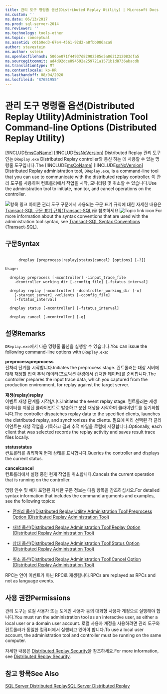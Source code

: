 ```yaml
---
title: 관리 도구 명령줄 옵션(Distributed Replay Utility) | Microsoft Docs
ms.custom: ''
ms.date: 06/13/2017
ms.prod: sql-server-2014
ms.reviewer: ''
ms.technology: tools-other
ms.topic: conceptual
ms.assetid: c01b0ed3-67e4-4561-92d2-a8fbb086aca8
author: stevestein
ms.author: sstein
ms.openlocfilehash: 506be071f44937d82902585e5a0621212083dfa5
ms.sourcegitcommit: ad4d92dce894592a259721a1571b1d8736abacdb
ms.translationtype: MT
ms.contentlocale: ko-KR
ms.lasthandoff: 08/04/2020
ms.locfileid: "87651955"
---
```

# <a name="administration-tool-command-line-options-distributed-replay-utility"></a><span data-ttu-id="ea71a-102">관리 도구 명령줄 옵션(Distributed Replay Utility)</span><span class="sxs-lookup"><span data-stu-id="ea71a-102">Administration Tool Command-line Options (Distributed Replay Utility)</span></span>
  <span data-ttu-id="ea71a-103">[!INCLUDE[msCoName](../../includes/msconame-md.md)] [!INCLUDE[ssNoVersion](../../includes/ssnoversion-md.md)] Distributed Replay 관리 도구인는 `DReplay.exe` Distributed Replay controller와 통신 하는 데 사용할 수 있는 명령줄 도구입니다.</span><span class="sxs-lookup"><span data-stu-id="ea71a-103">The [!INCLUDE[msCoName](../../includes/msconame-md.md)] [!INCLUDE[ssNoVersion](../../includes/ssnoversion-md.md)] Distributed Replay administration tool, `DReplay.exe`, is a command-line tool that you can use to communicate with the distributed replay controller.</span></span> <span data-ttu-id="ea71a-104">이 관리 도구를 사용하여 컨트롤러에서 작업을 시작, 모니터링 및 취소할 수 있습니다.</span><span class="sxs-lookup"><span data-stu-id="ea71a-104">Use the administration tool to initiate, monitor, and cancel operations on the controller.</span></span>  
  
 <span data-ttu-id="ea71a-105">![항목 링크 아이콘](../../database-engine/media/topic-link.gif "항목 링크 아이콘") 관리 도구 구문에서 사용되는 구문 표기 규칙에 대한 자세한 내용은 [Transact-SQL 구문 표기 규칙&#40;Transact-SQL&#41;](/sql/t-sql/language-elements/transact-sql-syntax-conventions-transact-sql)을 참조하세요.</span><span class="sxs-lookup"><span data-stu-id="ea71a-105">![Topic link icon](../../database-engine/media/topic-link.gif "Topic link icon") For more information about the syntax conventions that are used with the administration tool syntax, see [Transact-SQL Syntax Conventions &#40;Transact-SQL&#41;](/sql/t-sql/language-elements/transact-sql-syntax-conventions-transact-sql).</span></span>  
  
## <a name="syntax"></a><span data-ttu-id="ea71a-106">구문</span><span class="sxs-lookup"><span data-stu-id="ea71a-106">Syntax</span></span>  
  
```  
  
      dreplay {preprocess|replay|status|cancel} [options] [-?]}  
  
Usage:  
  
  dreplay preprocess [-mcontroller] -iinput_trace_file  
    -dcontroller_working_dir [-cconfig_file] [-fstatus_interval]  
  
  dreplay replay [-mcontroller] -dcontroller_working_dir [-o]  
    [-starget_server] -wclients [-cconfig_file]  
    [-fstatus_interval]  
  
  dreplay status [-mcontroller] [-fstatus_interval]  
  
  dreplay cancel [-mcontroller] [-q]   
```  
  
## <a name="remarks"></a><span data-ttu-id="ea71a-107">설명</span><span class="sxs-lookup"><span data-stu-id="ea71a-107">Remarks</span></span>  
 <span data-ttu-id="ea71a-108">`DReplay.exe`에서 다음 명령줄 옵션을 실행할 수 있습니다.</span><span class="sxs-lookup"><span data-stu-id="ea71a-108">You can issue the following command-line options with `DReplay.exe`:</span></span>  
  
 <span data-ttu-id="ea71a-109">**preprocess**</span><span class="sxs-lookup"><span data-stu-id="ea71a-109">**preprocess**</span></span>  
 <span data-ttu-id="ea71a-110">전처리 단계를 시작합니다.</span><span class="sxs-lookup"><span data-stu-id="ea71a-110">Initiates the preprocess stage.</span></span> <span data-ttu-id="ea71a-111">컨트롤러는 대상 서버에 대해 재생할 입력 추적 데이터(프로덕션 환경에서 캡처한 데이터)를 준비합니다.</span><span class="sxs-lookup"><span data-stu-id="ea71a-111">The controller prepares the input trace data, which you captured from the production environment, for replay against the target server.</span></span>  
  
 <span data-ttu-id="ea71a-112">**재생(replay)**</span><span class="sxs-lookup"><span data-stu-id="ea71a-112">**replay**</span></span>  
 <span data-ttu-id="ea71a-113">이벤트 재생 단계를 시작합니다.</span><span class="sxs-lookup"><span data-stu-id="ea71a-113">Initiates the event replay stage.</span></span> <span data-ttu-id="ea71a-114">컨트롤러는 재생 데이터를 지정된 클라이언트로 발송하고 분산 재생을 시작하며 클라이언트를 동기화합니다.</span><span class="sxs-lookup"><span data-stu-id="ea71a-114">The controller dispatches replay data to the specified clients, launches the distributed replay, and synchronizes the clients.</span></span> <span data-ttu-id="ea71a-115">필요에 따라 선택된 각 클라이언트는 재생 작업을 기록하고 결과 추적 파일을 로컬에 저장합니다.</span><span class="sxs-lookup"><span data-stu-id="ea71a-115">Optionally, each client that was selected records the replay activity and saves result trace files locally.</span></span>  
  
 <span data-ttu-id="ea71a-116">**status**</span><span class="sxs-lookup"><span data-stu-id="ea71a-116">**status**</span></span>  
 <span data-ttu-id="ea71a-117">컨트롤러를 쿼리하여 현재 상태를 표시합니다.</span><span class="sxs-lookup"><span data-stu-id="ea71a-117">Queries the controller and displays the current status.</span></span>  
  
 <span data-ttu-id="ea71a-118">**cancel**</span><span class="sxs-lookup"><span data-stu-id="ea71a-118">**cancel**</span></span>  
 <span data-ttu-id="ea71a-119">컨트롤러에서 실행 중인 현재 작업을 취소합니다.</span><span class="sxs-lookup"><span data-stu-id="ea71a-119">Cancels the current operation that is running on the controller.</span></span>  
  
 <span data-ttu-id="ea71a-120">명령 인수 및 예가 포함된 자세한 구문 정보는 다음 항목을 참조하십시오.</span><span class="sxs-lookup"><span data-stu-id="ea71a-120">For detailed syntax information that includes the command arguments and examples, see the following topics:</span></span>  
  
-   [<span data-ttu-id="ea71a-121">전처리 옵션&#40;Distributed Replay Utility Administration Tool&#41;</span><span class="sxs-lookup"><span data-stu-id="ea71a-121">Preprocess Option &#40;Distributed Replay Administration Tool&#41;</span></span>](preprocess-option-distributed-replay-administration-tool.md)  
  
-   [<span data-ttu-id="ea71a-122">재생 옵션&#40;Distributed Replay Administration Tool&#41;</span><span class="sxs-lookup"><span data-stu-id="ea71a-122">Replay Option &#40;Distributed Replay Administration Tool&#41;</span></span>](replay-option-distributed-replay-administration-tool.md)  
  
-   [<span data-ttu-id="ea71a-123">상태 옵션&#40;Distributed Replay Administration Tool&#41;</span><span class="sxs-lookup"><span data-stu-id="ea71a-123">Status Option &#40;Distributed Replay Administration Tool&#41;</span></span>](status-option-distributed-replay-administration-tool.md)  
  
-   [<span data-ttu-id="ea71a-124">취소 옵션&#40;Distributed Replay Administration Tool&#41;</span><span class="sxs-lookup"><span data-stu-id="ea71a-124">Cancel Option &#40;Distributed Replay Administration Tool&#41;</span></span>](cancel-option-distributed-replay-administration-tool.md)  
  
 <span data-ttu-id="ea71a-125">RPC는 언어 이벤트가 아닌 RPC로 재생됩니다.</span><span class="sxs-lookup"><span data-stu-id="ea71a-125">RPCs are replayed as RPCs and not as language events.</span></span>  
  
## <a name="permissions"></a><span data-ttu-id="ea71a-126">사용 권한</span><span class="sxs-lookup"><span data-stu-id="ea71a-126">Permissions</span></span>  
 <span data-ttu-id="ea71a-127">관리 도구는 로컬 사용자 또는 도메인 사용자 등의 대화형 사용자 계정으로 실행해야 합니다.</span><span class="sxs-lookup"><span data-stu-id="ea71a-127">You must run the administration tool as an interactive user, as either a local user or a domain user account.</span></span> <span data-ttu-id="ea71a-128">로컬 사용자 계정을 사용하려면 관리 도구와 컨트롤러가 동일한 컴퓨터에서 실행되고 있어야 합니다.</span><span class="sxs-lookup"><span data-stu-id="ea71a-128">To use a local user account, the administration tool and controller must be running on the same computer.</span></span>  
  
 <span data-ttu-id="ea71a-129">자세한 내용은 [Distributed Replay Security](distributed-replay-security.md)을 참조하세요.</span><span class="sxs-lookup"><span data-stu-id="ea71a-129">For more information, see [Distributed Replay Security](distributed-replay-security.md).</span></span>  
  
## <a name="see-also"></a><span data-ttu-id="ea71a-130">참고 항목</span><span class="sxs-lookup"><span data-stu-id="ea71a-130">See Also</span></span>  
 [<span data-ttu-id="ea71a-131">SQL Server Distributed Replay</span><span class="sxs-lookup"><span data-stu-id="ea71a-131">SQL Server Distributed Replay</span></span>](sql-server-distributed-replay.md)  
  
  

